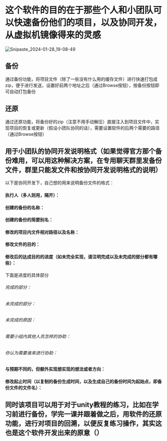 # 这个软件的目的在于那些个人和小团队可以快速备份他们的项目，以及协同开发，从虚拟机镜像得来的灵感
![Snipaste_2024-01-28_19-08-49](https://github.com/existMan/unity-/assets/101923653/279a1285-b7df-4e35-84e8-af72e4dfd4a7)

## 备份

  
  通过备份功能，将项目文件（除了一些没有什么用的缓存文件）进行快速打包成zip，便于进行发送，设置好前两个地址之后（通过Browse按钮），按备份按钮即可自动打包备份

## 还原


  通过还原功能，将备份好的zip（注意不用手动解压）直接注入到项目文件中，实现项目的恢复或更新（假设小团队协同的话），需要设置软件的后两个需要的路径（通过Browse按钮）


## 用于小团队的协同开发说明格式（如果觉得官方那个备份难用，可以用这种解决方案，在专用聊天群里发备份文件，群里只能发文件和按协同开发说明格式的说明）
以下是协同开发下，自己想的用来说明备份文件的格式：
#### 执行人（多人则用，隔开）：
#### 创建的备份的名称：
#### 创建的备份的简要别名：
#### 修改的项目内文件相对路径以及名称：
#### 修改文件的目的：
#### 修改后的达成目的的进度（如未完全实现，请注明完成以及未完成的部分都有哪些）：
下面是进度的具体部分
  ###### 完成的部分：
  ###### 未完成的部分：
  ###### 未完成的原因：
  ###### 需要小组内其他人员怎样的协助：
  ###### 你认为需要谁来进行协助：
#### 与预期不同的，但额外实现想实现的想法或者方向：
#### 修改起止时间（以复制的备份生成时间，以及生成自己的备份时间为起始点，即备份文件的文件名）：


## 同时该项目可以用于对于unity教程的练习，比如在学习前进行备份，学完一课并跟着做之后，用软件的还原功能，进行对项目的回溯，以便反复练习操作，其实这也是这个软件开发出来的原意（）
